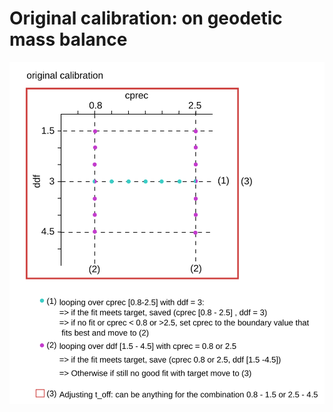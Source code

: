 # Original calibration: on geodetic mass balance 


![Conceptual sketch of the calibration loop for the calibration aimes towards the geodetic mass balance.](images/original_calibration_scheme.png)
